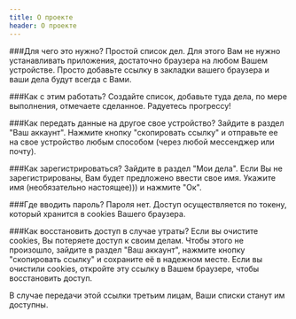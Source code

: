 ```yaml
---
title: О проекте
header: О проекте 
---
```


###Для чего это нужно?
Простой список дел. Для этого Вам не нужно устанавливать приложения, достаточно браузера на любом Вашем устройстве.
Просто добавьте ссылку в закладки вашего браузера и ваши дела будут всегда с Вами.

###Как с этим работать?
Создайте список, добавьте туда дела, по мере выполнения, отмечаете сделанное. Радуетесь прогрессу!

###Как передать данные на другое свое устройство?
Зайдите в раздел "Ваш аккаунт". Нажмите кнопку "скопировать ссылку" и отправьте ее на свое устройство любым способом
(через любой мессенджер или почту).

###Как зарегистрироваться?
Зайдите в раздел "Мои дела". Если Вы не зарегистрированы, Вам будет предложено ввести свое имя. Укажите имя
(необязательно настоящее))) и нажмите "Ок".

###Где вводить пароль?
Пароля нет. Доступ осуществляется по токену, который хранится в cookies Вашего браузера.

###Как восстановить доступ в случае утраты?
Если вы очистите cookies, Вы потеряете доступ к своим делам. Чтобы этого не произошло, зайдите в раздел "Ваш аккаунт",
нажмите кнопку "скопировать ссылку" и сохраните её в надежном месте. Если вы очистили cookies, откройте эту ссылку в
Вашем браузере, чтобы восстановить доступ.

В случае передачи этой ссылки третьим лицам, Ваши списки станут им доступны. 
